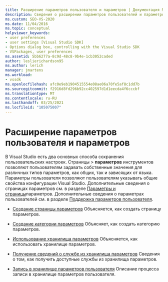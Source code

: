 ```yaml
---
title: Расширение параметров пользователя и параметров | Документация Майкрософт
description: Сведения о расширении параметров пользователей и параметров в Visual Studio SDK с помощью ресурсов, описанных в этой статье.
ms.custom: SEO-VS-2020
ms.date: 11/04/2016
ms.topic: conceptual
helpviewer_keywords:
- user preferences
- user settings [Visual Studio SDK]
- Options dialog box, controlling with the Visual Studio SDK
- VSPackages, user preferences
ms.assetid: 5bb6277a-8c9d-48c8-9b4e-1cb3052caded
author: leslierichardson95
ms.author: lerich
manager: jmartens
ms.workload:
- vssdk
ms.openlocfilehash: afc0e9eb1904515554e08ae06a70fe5af8c1dd7b
ms.sourcegitcommit: f2916d8fd296b92cc402597d1d1eecda4f6cccbf
ms.translationtype: MT
ms.contentlocale: ru-RU
ms.lasthandoff: 03/25/2021
ms.locfileid: "105075007"
---
```

# <a name="extend-user-settings-and-options"></a>Расширение параметров пользователя и параметров
В Visual Studio есть два основных способа сохранения пользовательских настроек. Страницы   >  **параметров** инструментов позволяют пользователям задавать собственные значения для различных типов параметров, как общих, так и зависящих от языка. Параметры пользователя позволяют пользователям указывать общие свойства конфигурации Visual Studio. Дополнительные сведения о страницах параметров см. в разделе [Параметры и страницы](../extensibility/internals/options-and-options-pages.md)параметров. Дополнительные сведения о параметрах пользователей см. в разделе [Поддержка параметров пользователя](../extensibility/internals/support-for-user-settings.md).

- [Создание страницы параметров](../extensibility/creating-an-options-page.md) Объясняется, как создать страницу параметров.

- [Создание категории параметров](../extensibility/creating-a-settings-category.md) Объясняет, как создать категорию параметров.

- [Использование хранилища параметров](../extensibility/using-the-settings-store.md) Объясняется, как использовать хранилище параметров.

- [Получение сведений о службе из хранилища параметров](../extensibility/getting-service-information-from-the-settings-store.md) Сведения о том, как получить доступные службы из хранилища параметров.

- [Запись в хранилище параметров пользователя](../extensibility/writing-to-the-user-settings-store.md) Описание процесса записи в хранилище параметров пользователя.
